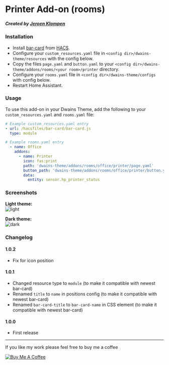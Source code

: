 # Printer Add-on (rooms)
##### Created by [Jeroen Klompen](https://github.com/klumpke/)


### Installation
- Install [bar-card](https://github.com/custom-cards/bar-card) from [HACS](https://hacs.xyz).
- Configure your `custom_resources.yaml` file in `<config dir>/dwains-theme/resources` with the config below.
- Copy the files `page.yaml` and `button.yaml` to your `<config dir>/dwains-theme/addons/rooms/<your room>/printer` directory.
- Configure your `rooms.yaml` file in `<config dir>/dwains-theme/configs` with config below.
- Restart Home Assistant.


### Usage
To use this add-on in your Dwains Theme, add the following to your `custom_resources.yaml` and `rooms.yaml` file:
```yaml
# Example custom_resources.yaml entry
- url: /hacsfiles/bar-card/bar-card.js
  type: module
```

```yaml
# Example rooms.yaml entry
  - name: Office
    addons:
      - name: Printer
        icon: fas:print
        path: 'dwains-theme/addons/rooms/office/printer/page.yaml'
        button_path: 'dwains-theme/addons/rooms/office/printer/button.yaml'
        data:
          entity: sensor.hp_printer_status
```

### Screenshots
**Light theme:**<br>
![light](https://github.com/Klumpke/dwains-theme-addons/blob/master/rooms/printer/.github/screenshots/light.png "Light")

**Dark theme:**<br>
![dark](https://github.com/Klumpke/dwains-theme-addons/blob/master/rooms/printer/.github/screenshots/dark.png "Dark")


### Changelog
#### 1.0.2
- Fix for icon position
#### 1.0.1
- Changed resource type to `module` (to make it compatible with newest bar-card)
- Renamed `title` to `name` in positions config (to make it compatible with newest bar-card)
- Renamed `bar-card-title` to `bar-card-name` in CSS element (to make it compatible with newest bar-card)
#### 1.0.0
- First release

---

If you like my work please feel free to buy me a coffee

<a href="https://www.buymeacoffee.com/klumpke" target="_blank"><img src="https://www.buymeacoffee.com/assets/img/custom_images/white_img.png" alt="Buy Me A Coffee"></a>